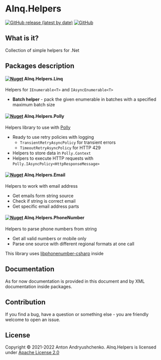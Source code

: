 # AInq.Helpers

[![GitHub release (latest by date)](https://img.shields.io/github/v/release/andryushchenko/AInq.Helpers)](https://github.com/andryushchenko/AInq.Helpers/releases) [![GitHub](https://img.shields.io/github/license/andryushchenko/AInq.Helpers)](LICENSE)

## What is it?

Collection of simple helpers for .Net

## Packages description
#### [![Nuget](https://img.shields.io/nuget/v/AInq.Helpers.Linq)](https://www.nuget.org/packages/AInq.Helpers.Linq/) AInq.Helpers.Linq

Helpers for `IEnumerable<T>` and `IAsyncEnumerable<T>`

- **Batch helper** - pack the given enumerable in batches with a specified maximum batch size

#### [![Nuget](https://img.shields.io/nuget/v/AInq.Helpers.Polly)](https://www.nuget.org/packages/AInq.Helpers.Polly/) AInq.Helpers.Polly

Helpers library to use with [Polly](https://github.com/App-vNext/Polly)

- Ready to use retry policies with logging
  - `TransientRetryAsyncPolicy` for transient errors
  - `TimeoutRetryAsyncPolicy` for HTTP 429
- Helpers to store data in `Polly.Context`
- Helpers to execute HTTP requests with `Polly.IAsyncPolicy<HttpResponseMessage>`

#### [![Nuget](https://img.shields.io/nuget/v/AInq.Helpers.Email)](https://www.nuget.org/packages/AInq.Helpers.Email/) AInq.Helpers.Email

Helpers to work with email address

- Get emails form string source
- Check if string is correct email 
- Get specific email address parts

#### [![Nuget](https://img.shields.io/nuget/v/AInq.Helpers.PhoneNumber)](https://www.nuget.org/packages/AInq.Helpers.PhoneNumber/) AInq.Helpers.PhoneNumber

Helpers to parse phone numbers from string

- Get all valid numbers or mobile only
- Parse one source with different regional formats at one call

This library uses [libphonenumber-csharp](https://github.com/twcclegg/libphonenumber-csharp) inside

## Documentation

As for now documentation is provided in this document and by XML documentation inside packages.

## Contribution

If you find a bug, have a question or something else - you are friendly welcome to open an issue.

## License

Copyright © 2021-2022 Anton Andryushchenko. AInq.Helpers is licensed under [Apache License 2.0](LICENSE)

